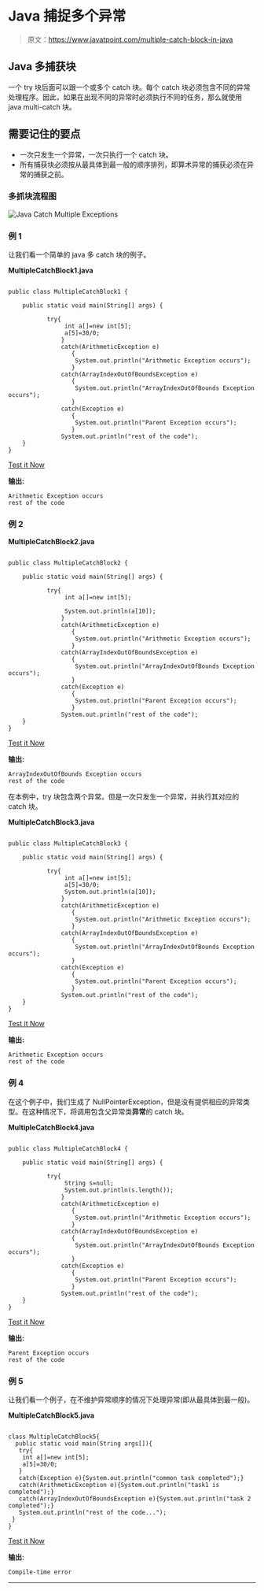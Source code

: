 # Java 捕捉多个异常

> 原文：<https://www.javatpoint.com/multiple-catch-block-in-java>

## Java 多捕获块

一个 try 块后面可以跟一个或多个 catch 块。每个 catch 块必须包含不同的异常处理程序。因此，如果在出现不同的异常时必须执行不同的任务，那么就使用 java multi-catch 块。

## 需要记住的要点

*   一次只发生一个异常，一次只执行一个 catch 块。
*   所有捕获块必须按从最具体到最一般的顺序排列，即算术异常的捕获必须在异常的捕获之前。

### 多抓块流程图

![Java Catch Multiple Exceptions](../img/c27ca3c248cba98906c4839423de417f.png)

### 例 1

让我们看一个简单的 java 多 catch 块的例子。

**MultipleCatchBlock1.java**

```

public class MultipleCatchBlock1 {

	public static void main(String[] args) {

		   try{  
			    int a[]=new int[5];  
			    a[5]=30/0;  
			   }  
			   catch(ArithmeticException e)
		          {
				   System.out.println("Arithmetic Exception occurs");
				  }  
			   catch(ArrayIndexOutOfBoundsException e)
		          {
				   System.out.println("ArrayIndexOutOfBounds Exception occurs");
				  }  
			   catch(Exception e)
		          {
				   System.out.println("Parent Exception occurs");
				  }  		  
			   System.out.println("rest of the code");  
	}
}

```

[Test it Now](https://www.javatpoint.com/opr/test.jsp?filename=MultipleCatchBlock1)

**输出:**

```
Arithmetic Exception occurs
rest of the code

```

### 例 2

**MultipleCatchBlock2.java**

```

public class MultipleCatchBlock2 {

	public static void main(String[] args) {

		   try{  
			    int a[]=new int[5];  

			    System.out.println(a[10]);
			   }  
			   catch(ArithmeticException e)
		          {
				   System.out.println("Arithmetic Exception occurs");
				  }  
			   catch(ArrayIndexOutOfBoundsException e)
		          {
				   System.out.println("ArrayIndexOutOfBounds Exception occurs");
				  }  
			   catch(Exception e)
		          {
				   System.out.println("Parent Exception occurs");
				  }  		  
			   System.out.println("rest of the code");  
	}
}

```

[Test it Now](https://www.javatpoint.com/opr/test.jsp?filename=MultipleCatchBlock2)

**输出:**

```
ArrayIndexOutOfBounds Exception occurs
rest of the code

```

在本例中，try 块包含两个异常。但是一次只发生一个异常，并执行其对应的 catch 块。

**MultipleCatchBlock3.java**

```

public class MultipleCatchBlock3 {

	public static void main(String[] args) {

		   try{  
			    int a[]=new int[5];  
			    a[5]=30/0;  
			    System.out.println(a[10]);
			   }  
			   catch(ArithmeticException e)
		          {
				   System.out.println("Arithmetic Exception occurs");
				  }  
			   catch(ArrayIndexOutOfBoundsException e)
		          {
				   System.out.println("ArrayIndexOutOfBounds Exception occurs");
				  }  
			   catch(Exception e)
		          {
				   System.out.println("Parent Exception occurs");
				  }  		  
			   System.out.println("rest of the code");  
	}
}

```

[Test it Now](https://www.javatpoint.com/opr/test.jsp?filename=MultipleCatchBlock3)

**输出:**

```
Arithmetic Exception occurs
rest of the code

```

### 例 4

在这个例子中，我们生成了 NullPointerException，但是没有提供相应的异常类型。在这种情况下，将调用包含父异常类**异常**的 catch 块。

**MultipleCatchBlock4.java**

```

public class MultipleCatchBlock4 {

	public static void main(String[] args) {

		   try{  
			    String s=null;
			    System.out.println(s.length());
			   }  
			   catch(ArithmeticException e)
		          {
				   System.out.println("Arithmetic Exception occurs");
				  }  
			   catch(ArrayIndexOutOfBoundsException e)
		          {
				   System.out.println("ArrayIndexOutOfBounds Exception occurs");
				  }  
			   catch(Exception e)
		          {
				   System.out.println("Parent Exception occurs");
				  }  		  
			   System.out.println("rest of the code");  
	}
}

```

[Test it Now](https://www.javatpoint.com/opr/test.jsp?filename=MultipleCatchBlock4)

**输出:**

```
Parent Exception occurs
rest of the code

```

### 例 5

让我们看一个例子，在不维护异常顺序的情况下处理异常(即从最具体到最一般)。

**MultipleCatchBlock5.java**

```

class MultipleCatchBlock5{  
  public static void main(String args[]){  
   try{  
    int a[]=new int[5];  
    a[5]=30/0;  
   }  
   catch(Exception e){System.out.println("common task completed");}  
   catch(ArithmeticException e){System.out.println("task1 is completed");}  
   catch(ArrayIndexOutOfBoundsException e){System.out.println("task 2 completed");}  
   System.out.println("rest of the code...");  
 }  
} 

```

[Test it Now](https://www.javatpoint.com/opr/test.jsp?filename=MultipleCatchBlock5)

**输出:**

```
Compile-time error

```

* * *